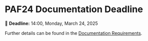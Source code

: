 # PAF24 Documentation Deadline

📅 **Deadline:** 14:00, Monday, March 24, 2025

Further details can be found in the [Documentation Requirements](../../development/documentation_requirements.md).
